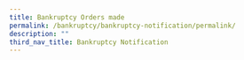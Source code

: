 ```yaml
---
title: Bankruptcy Orders made
permalink: /bankruptcy/bankruptcy-notification/permalink/
description: ""
third_nav_title: Bankruptcy Notification
---
```

